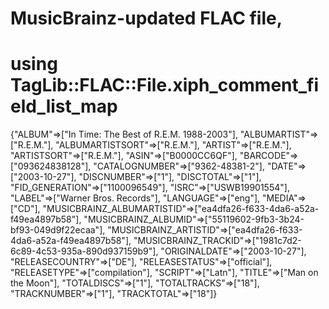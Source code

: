 # MusicBrainz-updated FLAC file,
# using TagLib::FLAC::File.xiph_comment_field_list_map

{"ALBUM"=>["In Time: The Best of R.E.M. 1988-2003"],
"ALBUMARTIST"=>["R.E.M."],
"ALBUMARTISTSORT"=>["R.E.M."],
"ARTIST"=>["R.E.M."],
"ARTISTSORT"=>["R.E.M."],
"ASIN"=>["B0000CC6QF"],
"BARCODE"=>["093624838128"],
"CATALOGNUMBER"=>["9362-48381-2"],
"DATE"=>["2003-10-27"],
"DISCNUMBER"=>["1"],
"DISCTOTAL"=>["1"],
"FID_GENERATION"=>["1100096549"],
"ISRC"=>["USWB19901554"],
"LABEL"=>["Warner Bros. Records"],
"LANGUAGE"=>["eng"],
"MEDIA"=>["CD"],
"MUSICBRAINZ_ALBUMARTISTID"=>["ea4dfa26-f633-4da6-a52a-f49ea4897b58"],
"MUSICBRAINZ_ALBUMID"=>["55119602-9fb3-3b24-bf93-049d9f22ecaa"],
"MUSICBRAINZ_ARTISTID"=>["ea4dfa26-f633-4da6-a52a-f49ea4897b58"],
"MUSICBRAINZ_TRACKID"=>["1981c7d2-6c89-4c53-935a-890d937159b9"],
"ORIGINALDATE"=>["2003-10-27"],
"RELEASECOUNTRY"=>["DE"],
"RELEASESTATUS"=>["official"],
"RELEASETYPE"=>["compilation"],
"SCRIPT"=>["Latn"],
"TITLE"=>["Man on the Moon"],
"TOTALDISCS"=>["1"],
"TOTALTRACKS"=>["18"],
"TRACKNUMBER"=>["1"],
"TRACKTOTAL"=>["18"]}

